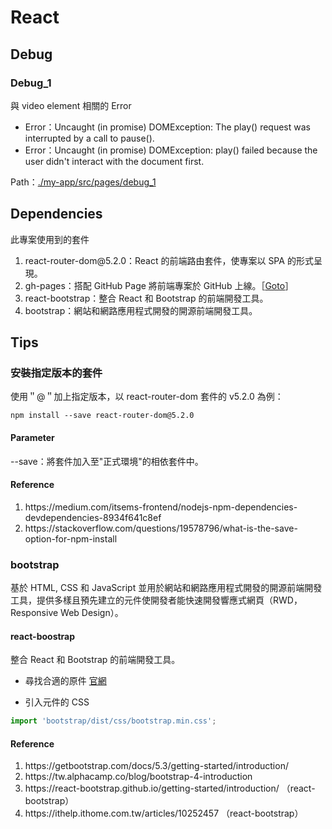 # React
## Debug
### Debug_1
與 video element 相關的 Error
* Error：Uncaught (in promise) DOMException: The play() request was interrupted by a call to pause().
* Error：Uncaught (in promise) DOMException: play() failed because the user didn't interact with the document first.

Path：<a href="https://github.com/Yintc123/React/tree/main/my-app/src/pages/debug_1">./my-app/src/pages/debug_1</a>

## Dependencies
此專案使用到的套件
<ol>
    <li>react-router-dom@5.2.0：React 的前端路由套件，使專案以 SPA 的形式呈現。</li>
    <li>gh-pages：搭配 GitHub Page 將前端專案於 GitHub 上線。［<a href=https://github.com/Yintc123/React/tree/main/my-app/public>Goto</a>］</li>
    <li>react-bootstrap：整合 React 和 Bootstrap 的前端開發工具。</li>
    <li>bootstrap：網站和網路應用程式開發的開源前端開發工具。</li>
</ol>

## Tips
### 安裝指定版本的套件
使用＂@＂加上指定版本，以 react-router-dom 套件的 v5.2.0 為例：
```
npm install --save react-router-dom@5.2.0
```
#### Parameter
--save：將套件加入至"正式環境"的相依套件中。
#### Reference
<ol>
    <li>https://medium.com/itsems-frontend/nodejs-npm-dependencies-devdependencies-8934f641c8ef </li>
    <li>https://stackoverflow.com/questions/19578796/what-is-the-save-option-for-npm-install </li>
</ol>

### bootstrap
基於 HTML, CSS 和 JavaScript 並用於網站和網路應用程式開發的開源前端開發工具，提供多樣且預先建立的元件使開發者能快速開發響應式網頁（RWD，Responsive Web Design）。
#### react-boostrap
整合 React 和 Bootstrap 的前端開發工具。
- 尋找合適的原件
<a href="https://react-bootstrap.github.io/getting-started/introduction/">官網</a>

- 引入元件的 CSS
```JavaScript
import 'bootstrap/dist/css/bootstrap.min.css';
```
#### Reference
<ol>
    <li>https://getbootstrap.com/docs/5.3/getting-started/introduction/</li>
    <li>https://tw.alphacamp.co/blog/bootstrap-4-introduction</li>
    <li>https://react-bootstrap.github.io/getting-started/introduction/ （react-bootstrap）</li>
    <li>https://ithelp.ithome.com.tw/articles/10252457 （react-bootstrap）</li>
</ol>
